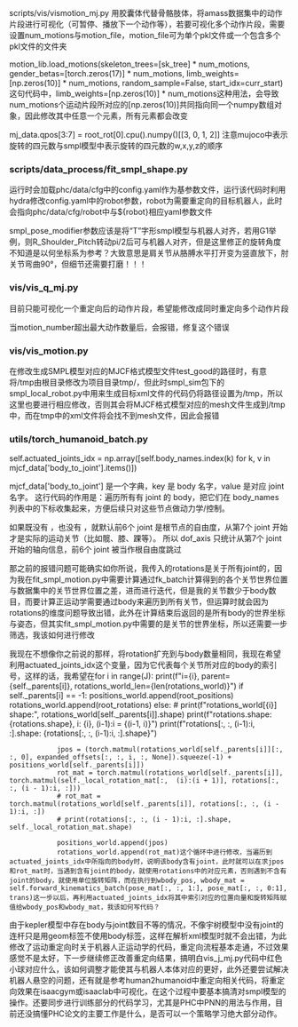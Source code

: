 scripts/vis/vismotion_mj.py
用胶囊体代替骨骼肢体，将amass数据集中的动作片段进行可视化（可暂停、播放下一个动作等），若要可视化多个动作片段，需要设置num_motions与motion_file，motion_file可为单个pkl文件或一个包含多个pkl文件的文件夹

motion_lib.load_motions(skeleton_trees=[sk_tree] * num_motions, gender_betas=[torch.zeros(17)] * num_motions, limb_weights=[np.zeros(10)] * num_motions, random_sample=False, start_idx=curr_start)
这句代码中，limb_weights=[np.zeros(10)] * num_motions这种用法，会导致num_motions个运动片段所对应的[np.zeros(10)]共同指向同一个numpy数组对象，因此修改其中任意一个元素，所有元素都会改变

mj_data.qpos[3:7] = root_rot[0].cpu().numpy()[[3, 0, 1, 2]]
注意mujoco中表示旋转的四元数与smpl模型中表示旋转的四元数的w,x,y,z的顺序

### scripts/data_process/fit_smpl_shape.py

运行时会加载phc/data/cfg中的config.yaml作为基参数文件，运行该代码时利用hydra修改config.yaml中的robot参数，robot为需要重定向的目标机器人，此时会指向phc/data/cfg/robot中与${robot}相应yaml参数文件

smpl_pose_modifier参数应该是将“T”字形smpl模型与机器人对齐，若用G1举例，则R_Shoulder_Pitch转动pi/2后可与机器人对齐，但是这里修正的旋转角度不知道是以何坐标系为参考？大致意思是肩关节从胳膊水平打开变为竖直放下，肘关节弯曲90°，但细节还需要打磨！！！

### vis/vis_q_mj.py
目前只能可视化一个重定向后的动作片段，希望能修改成同时重定向多个动作片段

当motion_number超出最大动作数量后，会报错，修复这个错误

### vis/vis_motion.py
在修改生成SMPL模型对应的MJCF格式模型文件test_good的路径时，有意将/tmp由根目录修改为项目目录tmp/，但此时smpl_sim包下的smpl_local_robot.py中用来生成目标xml文件的代码仍将路径设置为/tmp，所以这里也要进行相应修改，否则其会将MJCF格式模型对应的mesh文件生成到/tmp中，而在tmp中的xml文件将会找不到mesh文件，因此会报错

### utils/torch_humanoid_batch.py
self.actuated_joints_idx = np.array([self.body_names.index(k) for k, v in mjcf_data['body_to_joint'].items()])

mjcf_data['body_to_joint'] 是一个字典，key 是 body 名字，value 是对应 joint 名字。
这行代码的作用是：遍历所有有 joint 的 body，把它们在 body_names 列表中的下标收集起来，方便后续只对这些节点做动力学/控制。

如果既没有 <freejoint/>，也没有 <joint type="free"/>，就默认前6个 joint 是根节点的自由度，从第7个 joint 开始才是实际的运动关节（比如髋、膝、踝等）。
所以 dof_axis 只统计从第7个 joint 开始的轴向信息，前6个 joint 被当作根自由度跳过

那之前的报错问题可能确实如你所说，我传入的rotations是关于所有joint的，因为我在fit_smpl_motion.py中需要计算通过fk_batch计算得到的各个关节世界位置与数据集中的关节世界位置之差，进而进行迭代，但是我的关节数少于body数目，而要计算正运动学需要通过body来遍历到所有关节，但运算时就会因为rotations的维度问题导致出错，此外在计算结束后返回的是所有body的世界坐标与姿态，但其实fit_smpl_motion.py中需要的是关节的世界坐标，所以还需要一步筛选，我该如何进行修改

我现在不想像你之前说的那样，将rotation扩充到与body数量相同，我现在希望利用actuated_joints_idx这个变量，因为它代表每个关节所对应的body的索引号，这样的话，我希望在for i in range(J):
            print(f"i={i}, parent={self._parents[i]}, rotations_world_len={len(rotations_world)}")
            if self._parents[i] == -1:
                positions_world.append(root_positions)
                rotations_world.append(root_rotations)
            else:
                # print(f"rotations_world[{i}] shape:", rotations_world[self._parents[i]].shape)
                print(f"rotations.shape: {rotations.shape}, i: {i}, (i-1):i = {(i-1, i)}")
                print(f"rotations[:, :, (i-1):i, :].shape: {rotations[:, :, (i-1):i, :].shape}")
                
                jpos = (torch.matmul(rotations_world[self._parents[i]][:, :, 0], expanded_offsets[:, :, i, :, None]).squeeze(-1) + positions_world[self._parents[i]])
                rot_mat = torch.matmul(rotations_world[self._parents[i]], torch.matmul(self._local_rotation_mat[:,  (i):(i + 1)], rotations[:, :, (i - 1):i, :]))
                # rot_mat = torch.matmul(rotations_world[self._parents[i]], rotations[:, :, (i - 1):i, :])
                # print(rotations[:, :, (i - 1):i, :].shape, self._local_rotation_mat.shape)
                
                positions_world.append(jpos)
                rotations_world.append(rot_mat)这个循环中进行修改，当遍历到actuated_joints_idx中所指向的body时，说明该body含有joint，此时就可以在求jpos和rot_mat时，当遇到含有joint的body，就使用rotations中的对应元素，否则遇到不含有joint的body，就使用单位旋转矩阵，而在执行到wbody_pos, wbody_mat = self.forward_kinematics_batch(pose_mat[:, :, 1:], pose_mat[:, :, 0:1], trans)这一步以后，再利用actuated_joints_idx将其中索引对应的位置向量和旋转矩阵赋值给wbody_pos和wbody_mat，我该如何写代码？

由于kepler模型中存在body与joint数目不等的情况，不像宇树模型中没有joint的连杆只是用geom标签不使用body标签，这样在解析xml模型时就不会出错，为此修改了运动重定向时关于机器人正运动学的代码，重定向流程基本走通，不过效果感觉不是太好，下一步继续修正改善重定向结果，搞明白vis_j_mj.py代码中红色小球对应什么，该如何调整才能使其与机器人本体对应的更好，此外还要尝试解决机器人悬空的问题，还有就是参考human2humanoid中重定向相关代码，将重定向效果在isaacgym或isaaclab中可视化，在这个过程中要基本搞清对smpl模型的操作。还要同步进行训练部分的代码学习，尤其是PHC中PNN的用法与作用，目前还没搞懂PHC论文的主要工作是什么，是否可以一个策略学习绝大部分动作。